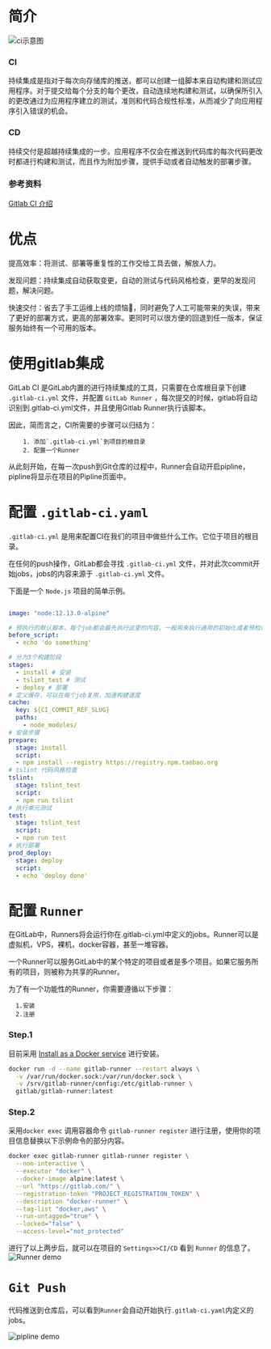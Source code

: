 # 简介

![ci示意图](https://docs.gitlab.com/ee/ci/introduction/img/gitlab_workflow_example_11_9.png)
### CI
持续集成是指对于每次向存储库的推送，都可以创建一组脚本来自动构建和测试应用程序。对于提交给每个分支的每个更改，自动连续地构建和测试，以确保所引入的更改通过为应用程序建立的测试，准则和代码合规性标准，从而减少了向应用程序引入错误的机会。

### CD
持续交付是超越持续集成的一步。应用程序不仅会在推送到代码库的每次代码更改时都进行构建和测试，而且作为附加步骤，提供手动或者自动触发的部署步骤。

### 参考资料

[Gitlab CI 介绍](https://docs.gitlab.com/ee/ci/introduction/)

# 优点

提高效率：将测试、部署等重复性的工作交给工具去做，解放人力。

发现问题：持续集成自动获取变更，自动的测试与代码风格检查，更早的发现问题，解决问题。

快速交付：省去了手工运维上线的烦恼，同时避免了人工可能带来的失误，带来了更好的部署方式，更高的部署效率。更同时可以很方便的回退到任一版本，保证服务始终有一个可用的版本。

# 使用gitlab集成

GitLab CI 是GitLab内置的进行持续集成的工具，只需要在仓库根目录下创建 `.gitlab-ci.yml` 文件，并配置 `GitLab Runner` ，每次提交的时候，gitlab将自动识别到.gitlab-ci.yml文件，并且使用Gitlab Runner执行该脚本。

因此，简而言之，CI所需要的步骤可以归结为：
```
    1. 添加`.gitlab-ci.yml`到项目的根目录
    2. 配置一个Runner
```
从此刻开始，在每一次push到Git仓库的过程中，Runner会自动开启pipline，pipline将显示在项目的Pipline页面中。

# 配置 `.gitlab-ci.yaml`

`.gitlab-ci.yml` 是用来配置CI在我们的项目中做些什么工作。它位于项目的根目录。

在任何的push操作，GitLab都会寻找 `.gitlab-ci.yml` 文件，并对此次commit开始jobs，jobs的内容来源于 `.gitlab-ci.yml` 文件。

下面是一个 `Node.js` 项目的简单示例。
```yml

image: "node:12.13.0-alpine"

# 预执行的默认脚本，每个job都会最先执行这里的内容，一般用来执行通用的初始化或者预检命令
before_script:
  - echo 'do something'

# 分为3个构建阶段
stages:
  - install # 安装
  - tslint_test # 测试
  - deploy # 部署
# 定义缓存，可以在每个job复用，加速构建速度
cache:
  key: ${CI_COMMIT_REF_SLUG}
  paths:
    - node_modules/
# 安装步骤
prepare: 
  stage: install
  script:
  - npm install --registry https://registry.npm.taobao.org
# tslint 代码风格检查
tslint:
  stage: tslint_test
  script:
  - npm run tslint
# 执行单元测试
test:
  stage: tslint_test
  script:
  - npm run test
# 执行部署
prod_deploy:
  stage: deploy
  script:
  - echo 'deploy done'

```

# 配置 `Runner`

在GitLab中，Runners将会运行你在.gitlab-ci.yml中定义的jobs。Runner可以是虚拟机，VPS，裸机，docker容器，甚至一堆容器。

一个Runner可以服务GitLab中的某个特定的项目或者是多个项目。如果它服务所有的项目，则被称为共享的Runner。


为了有一个功能性的Runner，你需要遵循以下步骤：
```
  1.安装
  2.注册
```
### Step.1

目前采用 [Install as a Docker service](https://docs.gitlab.com/runner/install/docker.html#docker-image-installation) 进行安装。

```bash
docker run -d --name gitlab-runner --restart always \
  -v /var/run/docker.sock:/var/run/docker.sock \
  -v /srv/gitlab-runner/config:/etc/gitlab-runner \
  gitlab/gitlab-runner:latest
```

### Step.2

采用`docker exec` 调用容器命令 `gitlab-runner register` 进行注册，使用你的项目信息替换以下示例命令的部分内容。
```bash
docker exec gitlab-runner gitlab-runner register \
  --non-interactive \
  --executor "docker" \
  --docker-image alpine:latest \
  --url "https://gitlab.com/" \
  --registration-token "PROJECT_REGISTRATION_TOKEN" \
  --description "docker-runner" \
  --tag-list "docker,aws" \
  --run-untagged="true" \
  --locked="false" \
  --access-level="not_protected"
```

进行了以上两步后，就可以在项目的 `Settings>>CI/CD` 看到 `Runner` 的信息了。
![Runner demo](https://docs.gitlab.com/ee/ci/quick_start/img/runners_activated.png)

# `Git Push`

代码推送到仓库后，可以看到`Runner`会自动开始执行`.gitlab-ci.yaml`内定义的jobs。

![pipline demo](https://docs.gitlab.com/ee/ci/quick_start/img/pipelines_status.png)